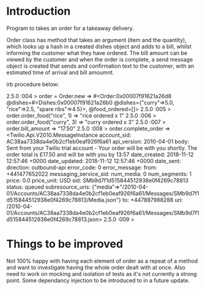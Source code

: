 # Introduction

Program to takes an order for a takeaway delivery.

Order class has method that takes an argument (item and the quantity), which looks up a hash in a created dishes object and adds to a bill, whilst informing the customer what they have ordered. The bill amount can be viewed by the customer and when the order is complete, a send message object is created that sends and confirmation text to the customer, with an estimated time of arrival and bill amoumnt.

irb procedure below:  


2.5.0 :004 > order = Order.new
 => #<Order:0x00007f91621a26d8 @dishes=#<Dishes:0x00007f91621a26b0 @dishes={"curry"=>5.0, "rice"=>2.5, "spare ribs"=>4.5}>, @food_ordered=[]>
2.5.0 :005 > order.order_food("rice", 1)
 => "rice ordered x 1"
2.5.0 :006 > order.order_food("curry", 3)
 => "curry ordered x 3"
2.5.0 :007 > order.bill_amount
 => "17.50"
2.5.0 :008 > order.complete_order
 => <Twilio.Api.V2010.MessageInstance account_sid: AC38aa7338da4e0b2cf1eb0eaf926f6a61 api_version: 2010-04-01 body: Sent from your Twilio trial account - Your order will be with you shortly. The order total is £17.50 and will be with you by 13:57 date_created: 2018-11-12 12:57:46 +0000 date_updated: 2018-11-12 12:57:46 +0000 date_sent:  direction: outbound-api error_code: 0 error_message:  from: +441477652022 messaging_service_sid:  num_media: 0 num_segments: 1 price: 0.0 price_unit: USD sid: SMb9d7f1d515844512938e0f4269c78813 status: queued subresource_uris: {"media"=>"/2010-04-01/Accounts/AC38aa7338da4e0b2cf1eb0eaf926f6a61/Messages/SMb9d7f1d515844512938e0f4269c78813/Media.json"} to: +447887988288 uri: /2010-04-01/Accounts/AC38aa7338da4e0b2cf1eb0eaf926f6a61/Messages/SMb9d7f1d515844512938e0f4269c78813.json>
2.5.0 :009 >

# Things to be improved

Not 100% happy with having each element of order as a repeat of a method and want to investigate having the whole order dealt with at once. Also need to work on mocking and isolation of tests as it's not currently a strong point. Some dependancy injection to be introduced to in a future update.
